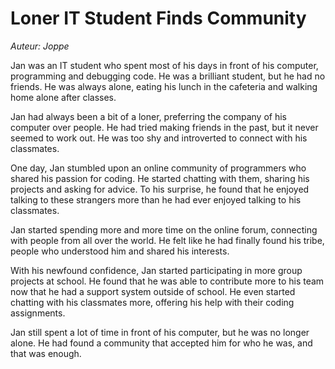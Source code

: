 # Loner IT Student Finds Community  
*Auteur: Joppe*

Jan was an IT student who spent most of his days in front of his computer, programming and debugging code. He was a brilliant student, but he had no friends. He was always alone, eating his lunch in the cafeteria and walking home alone after classes.

Jan had always been a bit of a loner, preferring the company of his computer over people. He had tried making friends in the past, but it never seemed to work out. He was too shy and introverted to connect with his classmates.

One day, Jan stumbled upon an online community of programmers who shared his passion for coding. He started chatting with them, sharing his projects and asking for advice. To his surprise, he found that he enjoyed talking to these strangers more than he had ever enjoyed talking to his classmates.

Jan started spending more and more time on the online forum, connecting with people from all over the world. He felt like he had finally found his tribe, people who understood him and shared his interests.

With his newfound confidence, Jan started participating in more group projects at school. He found that he was able to contribute more to his team now that he had a support system outside of school. He even started chatting with his classmates more, offering his help with their coding assignments.

Jan still spent a lot of time in front of his computer, but he was no longer alone. He had found a community that accepted him for who he was, and that was enough.
